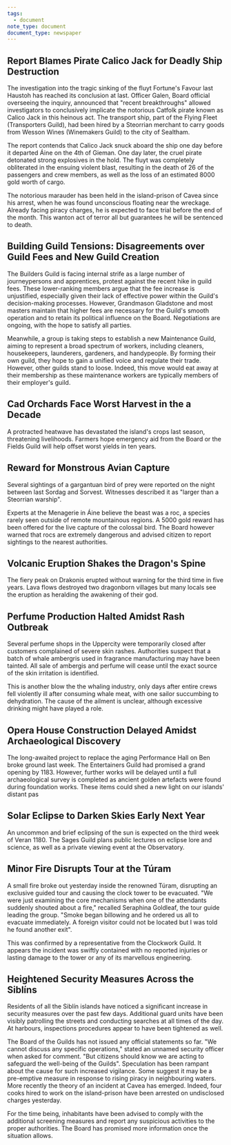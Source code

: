 ```yaml
---
tags:
  - document
note_type: document
document_type: newspaper
---
```

## Report Blames Pirate Calico Jack for Deadly Ship Destruction
The investigation into the tragic sinking of the fluyt Fortune's Favour last Haustoh has reached its conclusion at last. Officer Galen, Board official overseeing the inquiry, announced that "recent breakthroughs" allowed investigators to conclusively implicate the notorious Catfolk pirate known as Calico Jack in this heinous act. The transport ship, part of the Flying Fleet (Transporters Guild), had been hired by a Steorrian merchant to carry goods from Wesson Wines (Winemakers Guild) to the city of Sealtham. 

The report contends that Calico Jack snuck aboard the ship one day before it departed Áine on the 4th of Gieman. One day later, the cruel pirate detonated strong explosives in the hold. The fluyt was completely obliterated in the ensuing violent blast, resulting in the death of 26 of the passengers and crew members, as well as the loss of an estimated 8000 gold worth of cargo. 

The notorious marauder has been held in the island-prison of Cavea since his arrest, when he was found unconscious floating near the wreckage. Already facing piracy charges, he is expected to face trial before the end of the month. This wanton act of terror all but guarantees he will be sentenced to death.

## Building Guild Tensions: Disagreements over Guild Fees and New Guild Creation 
The Builders Guild is facing internal strife as a large number of journeypersons and apprentices, protest against the recent hike in guild fees. These lower-ranking members argue that the fee increase is unjustified, especially given their lack of effective power within the Guild's decision-making processes. However, Grandmason Gladstone and most masters maintain that higher fees are necessary for the Guild's smooth operation and to retain its political influence on the Board. Negotiations are ongoing, with the hope to satisfy all parties. 

Meanwhile, a group is taking steps to establish a new Maintenance Guild, aiming to represent a broad spectrum of workers, including cleaners, housekeepers, launderers, gardeners, and handypeople. By forming their own guild, they hope to gain a unified voice and regulate their trade. However, other guilds stand to loose. Indeed, this move would eat away at their membership as these maintenance workers are typically members of their employer's guild. 

## Cad Orchards Face Worst Harvest in the a Decade
A protracted heatwave has devastated the island's crops last season, threatening livelihoods. Farmers hope emergency aid from the Board or the Fields Guild will help offset worst yields in ten years.

## Reward for Monstrous Avian Capture
Several sightings of a gargantuan bird of prey were reported on the night between last Sordag and Sorvest. Witnesses described it as "larger than a Steorrian warship". 

Experts at the Menagerie in Áine believe the beast was a roc, a species rarely seen outside of remote mountainous regions. A 5000 gold reward has been offered for the live capture of the colossal bird. The Board however warned that rocs are extremely dangerous and advised citizen to report sightings to the nearest authorities.

## Volcanic Eruption Shakes the Dragon's Spine
The fiery peak on Drakonis erupted without warning for the third time in five years. Lava flows destroyed two dragonborn villages but many locals see the eruption as heralding the awakening of their god.

## Perfume Production Halted Amidst Rash Outbreak
Several perfume shops in the Uppercity were temporarily closed after customers complained of severe skin rashes.  Authorities suspect that a batch of whale ambergris used in fragrance manufacturing may have been tainted. All sale of ambergis and perfume will cease until the exact source of the skin irritation is identified.

This is another blow the the whaling industry, only days after entire crews fell violently ill after consuming whale meat, with one sailor succumbing to dehydration. The cause of the ailment is unclear, although excessive drinking might have played a role. 

## Opera House Construction Delayed Amidst Archaeological Discovery
The long-awaited project to replace the aging Performance Hall on Ben broke ground last week. The Entertainers Guild had promised a grand opening by 1183. However, further works will be delayed until a full archaeological survey is completed as ancient golden artefacts were found during foundation works. These items could shed a new light on our islands' distant pas

## Solar Eclipse to Darken Skies Early Next Year
An uncommon and brief eclipsing of the sun is expected on the third week of Veran 1180. The Sages Guild plans public lectures on eclipse lore and science, as well as a private viewing event at the Observatory.

## Minor Fire Disrupts Tour at the Túram
A small fire broke out yesterday inside the renowned Túram, disrupting an exclusive guided tour and causing the clock tower to be evacuated. "We were just examining the core mechanisms when one of the attendants suddenly shouted about a fire," recalled Seraphina Goldleaf, the tour guide leading the group. "Smoke began billowing and he ordered us all to evacuate immediately. A foreign visitor could not be located but I was told he found another exit".

This was confirmed by a representative from the Clockwork Guild. It appears the incident was swiftly contained with no reported injuries or lasting damage to the tower or any of its marvellous engineering.

## Heightened Security Measures Across the Siblíns
Residents of all the Siblín islands have noticed a significant increase in security measures over the past few days. Additional guard units have been visibly patrolling the streets and conducting searches at all times of the day. At harbours, inspections procedures appear to have been tightened as well. 

The Board of the Guilds has not issued any official statements so far. "We cannot discuss any specific operations," stated an unnamed security officer when asked for comment. "But citizens should know we are acting to safeguard the well-being of the Guilds". Speculation has been rampant about the cause for such increased vigilance. Some suggest it may be a pre-emptive measure in response to rising piracy in neighbouring waters. More recently the theory of an incident at Cavea has emerged. Indeed, four cooks hired to work on the island-prison have been arrested on undisclosed charges yesterday. 

For the time being, inhabitants have been advised to comply with the additional screening measures and report any suspicious activities to the proper authorities. The Board has promised more information once the situation allows.